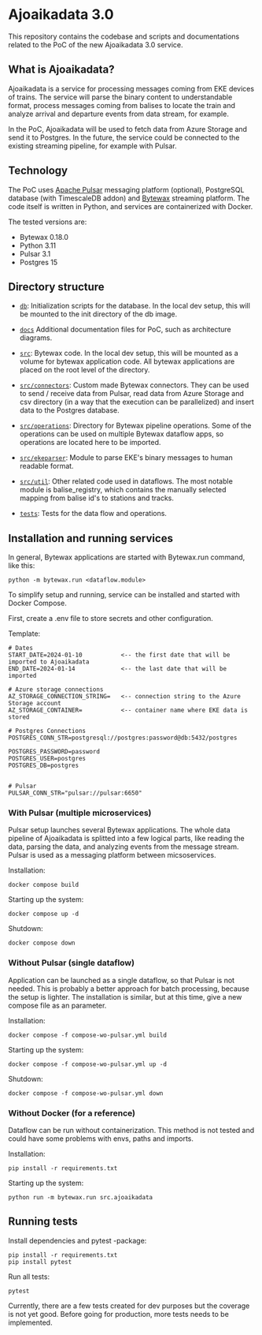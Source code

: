 # Ajoaikadata 3.0

This repository contains the codebase and scripts and documentations related to the PoC of the new Ajoaikadata 3.0 service.


## What is Ajoaikadata?

Ajoaikadata is a service for processing messages coming from EKE devices of trains. The service will parse the binary content to understandable format, process messages coming from balises to locate the train and analyze arrival and departure events from data stream, for example.

In the PoC, Ajoaikadata will be used to fetch data from Azure Storage and send it to Postgres. In the future, the service could be connected to the existing streaming pipeline, for example with Pulsar.

## Technology

The PoC uses [Apache Pulsar](https://pulsar.apache.org) messaging platform (optional), PostgreSQL database (with TimescaleDB addon) and [Bytewax](https://bytewax.io) streaming platform. The code itself is written in Python, and services are containerized with Docker.


The tested versions are:
- Bytewax 0.18.0
- Python 3.11
- Pulsar 3.1
- Postgres 15

## Directory structure

- [`db`](./db/): Initialization scripts for the database. In the local dev setup, this will be mounted to the init directory of the db image.
- [`docs`](./docs) Additional documentation files for PoC, such as architecture diagrams.

- [`src`](./src/): Bytewax code. In the local dev setup, this will be mounted as a volume for bytewax application code. All bytewax applications are placed on the root level of the directory.
- [`src/connectors`](./src/connectors): Custom made Bytewax connectors. They can be used to send / receive data from Pulsar, read data from Azure Storage and csv directory (in a way that the execution can be parallelized) and insert data to the Postgres database.
- [`src/operations`](./src/operations): Directory for Bytewax pipeline operations. Some of the operations can be used on multiple Bytewax dataflow apps, so operations are located here to be imported.


- [`src/ekeparser`](./src/ekeparser): Module to parse EKE's binary messages to human readable format.
- [`src/util`](./src/util): Other related code used in dataflows. The most notable module is balise_registry, which contains the manually selected mapping from balise id's to stations and tracks.

- [`tests`](./tests/): Tests for the data flow and operations.

## Installation and running services

In general, Bytewax applications are started with Bytewax.run command, like this:
```
python -m bytewax.run <dataflow.module>
```

To simplify setup and running, service can be installed and started with Docker Compose.

First, create a .env file to store secrets and other configuration.

Template:
```
# Dates
START_DATE=2024-01-10           <-- the first date that will be imported to Ajoaikadata
END_DATE=2024-01-14             <-- the last date that will be imported

# Azure storage connections
AZ_STORAGE_CONNECTION_STRING=   <-- connection string to the Azure Storage account
AZ_STORAGE_CONTAINER=           <-- container name where EKE data is stored

# Postgres Connections
POSTGRES_CONN_STR=postgresql://postgres:password@db:5432/postgres

POSTGRES_PASSWORD=password      
POSTGRES_USER=postgres
POSTGRES_DB=postgres


# Pulsar
PULSAR_CONN_STR="pulsar://pulsar:6650"
```

### With Pulsar (multiple microservices)

Pulsar setup launches several Bytewax applications. The whole data pipeline of Ajoaikadata is splitted into a few logical parts, like reading the data, parsing the data, and analyzing events from the message stream. Pulsar is used as a messaging platform between micsoservices.

Installation:
```
docker compose build
```

Starting up the system:
```
docker compose up -d
```

Shutdown:
```
docker compose down
```

### Without Pulsar (single dataflow)

Application can be launched as a single dataflow, so that Pulsar is not needed. This is probably a better approach for batch processing, because the setup is lighter. The installation is similar, but at this time, give a new compose file as an parameter.

Installation:
```
docker compose -f compose-wo-pulsar.yml build
```

Starting up the system:
```
docker compose -f compose-wo-pulsar.yml up -d
```

Shutdown:
```
docker compose -f compose-wo-pulsar.yml down
```


### Without Docker (for a reference)

Dataflow can be run without containerization. This method is not tested and could have some problems with envs, paths and imports.


Installation:
```
pip install -r requirements.txt
```

Starting up the system:
```
python run -m bytewax.run src.ajoaikadata
```

## Running tests

Install dependencies and pytest -package:
```
pip install -r requirements.txt
pip install pytest
```

Run all tests:
```
pytest
```

Currently, there are a few tests created for dev purposes but the coverage is not yet good. Before going for production, more tests needs to be implemented.
